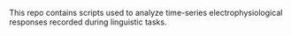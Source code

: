 This repo contains scripts used to analyze time-series electrophysiological responses recorded during linguistic tasks. 
